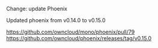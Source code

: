 Change: update Phoenix

Updated phoenix from v0.14.0 to v0.15.0

https://github.com/owncloud/mono/phoenix/pull/79
https://github.com/owncloud/phoenix/releases/tag/v0.15.0
